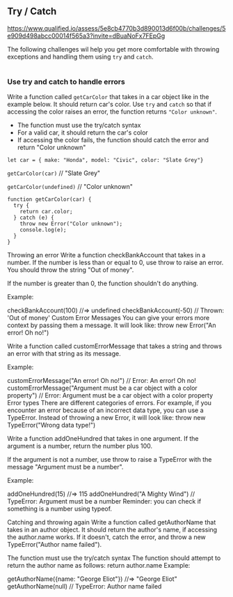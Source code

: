 ## Try / Catch

https://www.qualified.io/assess/5e8cb4770b3d890013d6f00b/challenges/5e909d498abcc00014f565a3?invite=dBuaNoFx7FEpGg

The following challenges wil help you get more comfortable with throwing exceptions and handling them using `try` and `catch`.
#
### Use try and catch to handle errors
Write a function called `getCarColor` that takes in a car object like in the example below. It should return car's color. Use `try` and `catch` so that if accessing the color raises an error, the function returns `"Color unknown"`.

- The function must use the try/catch syntax
- For a valid car, it should return the car's color
- If accessing the color fails, the function should catch the error and return "Color unknown"

`let car = { make: "Honda", model: "Civic", color: "Slate Grey"}`

`getCarColor(car)` // "Slate Grey"

`getCarColor(undefined)` // "Color unknown"

````
function getCarColor(car) {
  try {
    return car.color;
  } catch (e) {
    throw new Error("Color unknown");
    console.log(e);
  }
}
````


Throwing an error
Write a function checkBankAccount that takes in a number. If the number is less than or equal to 0, use throw to raise an error. You should throw the string "Out of money".

If the number is greater than 0, the function shouldn't do anything.

Example:

checkBankAccount(100) //=> undefined
checkBankAccount(-50) // Thrown: 'Out of money'
Custom Error Messages
You can give your errors more context by passing them a message. It will look like: throw new Error("An error! Oh no!")

Write a function called customErrorMessage that takes a string and throws an error with that string as its message.

Example:

customErrorMessage("An error! Oh no!") // Error: An error! Oh no!
customErrorMessage("Argument must be a car object with a color property") // Error: Argument must be a car object with a color property
Error types
There are different categories of errors. For example, if you encounter an error because of an incorrect data type, you can use a TypeError. Instead of throwing a new Error, it will look like: throw new TypeError("Wrong data type!")

Write a function addOneHundred that takes in one argument. If the argument is a number, return the number plus 100.

If the argument is not a number, use throw to raise a TypeError with the message "Argument must be a number".

Example:

addOneHundred(15) //=> 115
addOneHundred("A Mighty Wind") // TypeError: Argument must be a number
Reminder: you can check if something is a number using typeof.

Catching and throwing again
Write a function called getAuthorName that takes in an author object. It should return the author's name, if accessing the author.name works. If it doesn't, catch the error, and throw a new TypeError("Author name failed").

The function must use the try/catch syntax
The function should attempt to return the author name as follows: return author.name
Example:

getAuthorName({name: "George Eliot"}) //=> "George Eliot"
getAuthorName(null) // TypeError: Author name failed
